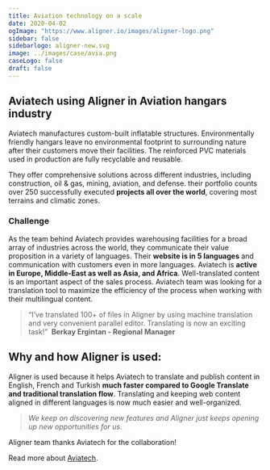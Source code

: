 ```yaml
---
title: Aviation technology on a scale 
date: 2020-04-02
ogImage: "https://www.aligner.io/images/aligner-logo.png"
sidebar: false
sidebarlogo: aligner-new.svg
image: ../images/case/avia.png
caseLogo: false
draft: false
---
```



## Aviatech using Aligner in Aviation hangars industry

Aviatech manufactures custom-built inflatable structures. Environmentally friendly hangars leave no environmental footprint to surrounding nature after their customers move their facilities. The reinforced PVC materials used in production are fully recyclable and reusable.



They offer comprehensive solutions across different industries, including construction, oil & gas, mining, aviation, and defense. their portfolio counts over 250 successfully executed **projects all over the world**, covering most terrains and climatic zones.



### Challenge

As the team behind Aviatech provides warehousing facilities for a broad array of industries across the world, they communicate their value proposition in a variety of languages. Their **website is in 5 languages** and communication with customers even in more languages. Aviatech is **active in Europe, Middle-East as well as Asia, and Africa**. Well-translated content is an important aspect of the sales process. Aviatech team was looking for a translation tool to maximize the efficiency of the process when working with their multilingual content. 



> “I’ve translated 100+ of files in Aligner by using machine translation and very convenient parallel editor. Translating is now an exciting task!”  **Berkay Ergintan - Regional Manager**



## Why and how Aligner is used:

Aligner is used because it helps Aviatech to translate and publish content in English, French and Turkish **much faster compared to Google Translate and traditional translation flow**. Translating and keeping web content aligned in different languages is now much easier and well-organized. 
> *We keep on discovering new features and Aligner just keeps opening up new opportunities for us*.  

Aligner team thanks Aviatech for the collaboration!

Read more about [Aviatech](http://aviatech.com/ "Aviatech").
